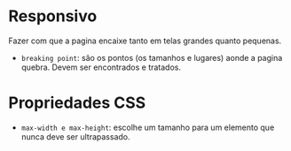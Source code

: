 # Responsivo
Fazer com que a pagina encaixe tanto em telas grandes quanto pequenas.

- `breaking point`: são os pontos (os tamanhos e lugares) aonde a pagina quebra. Devem ser encontrados e tratados.

# Propriedades CSS
- `max-width e max-height`: escolhe um tamanho para um elemento que nunca deve ser ultrapassado.
